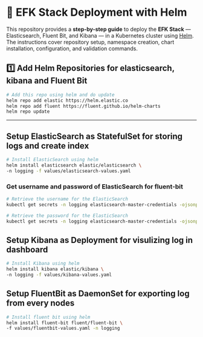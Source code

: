 # 🚀 EFK Stack Deployment with Helm

This repository provides a **step-by-step guide** to deploy the **EFK Stack** — Elasticsearch, Fluent Bit, and Kibana — in a Kubernetes cluster using [Helm](https://helm.sh).  
The instructions cover repository setup, namespace creation, chart installation, configuration, and validation commands.

## 1️⃣ Add Helm Repositories for elasticsearch, kibana and Fluent Bit

```bash
# Add this repo using helm and do update
helm repo add elastic https://helm.elastic.co
helm repo add fluent https://fluent.github.io/helm-charts
helm repo update
```

---

## Setup ElasticSearch as **StatefulSet** for storing logs and create index

```bash
# Install ElasticSearch using helm
helm install elasticsearch elastic/elasticsearch \
-n logging -f values/elasticsearch-values.yaml
```

### Get username and password of ElasticSearch for fluent-bit

```bash
# Retrieve the username for the ElasticSearch
kubectl get secrets -n logging elasticsearch-master-credentials -ojsonpath='{.data.username}' | base64 -d

# Retrieve the password for the ElasticSearch
kubectl get secrets -n logging elasticsearch-master-credentials -ojsonpath='{.data.password}' | base64 -d
```

## Setup Kibana as **Deployment** for visulizing log in dashboard

```bash
# Install Kibana using helm
helm install kibana elastic/kibana \
-n logging -f values/kibana-values.yaml
```

## Setup FluentBit as **DaemonSet** for exporting log from every nodes

```bash
# Install fluent bit using helm
helm install fluent-bit fluent/fluent-bit \
-f values/fluentbit-values.yaml -n logging
```
